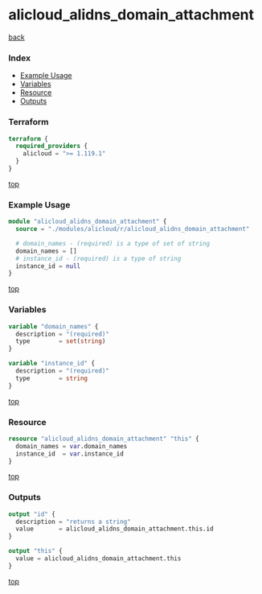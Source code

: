 # alicloud_alidns_domain_attachment

[back](../alicloud.md)

### Index

- [Example Usage](#example-usage)
- [Variables](#variables)
- [Resource](#resource)
- [Outputs](#outputs)

### Terraform

```terraform
terraform {
  required_providers {
    alicloud = ">= 1.119.1"
  }
}
```

[top](#index)

### Example Usage

```terraform
module "alicloud_alidns_domain_attachment" {
  source = "./modules/alicloud/r/alicloud_alidns_domain_attachment"

  # domain_names - (required) is a type of set of string
  domain_names = []
  # instance_id - (required) is a type of string
  instance_id = null
}
```

[top](#index)

### Variables

```terraform
variable "domain_names" {
  description = "(required)"
  type        = set(string)
}

variable "instance_id" {
  description = "(required)"
  type        = string
}
```

[top](#index)

### Resource

```terraform
resource "alicloud_alidns_domain_attachment" "this" {
  domain_names = var.domain_names
  instance_id  = var.instance_id
}
```

[top](#index)

### Outputs

```terraform
output "id" {
  description = "returns a string"
  value       = alicloud_alidns_domain_attachment.this.id
}

output "this" {
  value = alicloud_alidns_domain_attachment.this
}
```

[top](#index)